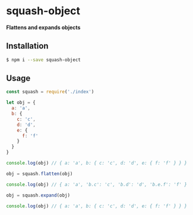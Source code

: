 # squash-object

**Flattens and expands objects**

## Installation

```bash
$ npm i --save squash-object
```

## Usage

```js
const squash = require('./index')

let obj = {
  a: 'a',
  b: {
    c: 'c',
    d: 'd',
    e: {
      f: 'f'
    }
  }
}

console.log(obj) // { a: 'a', b: { c: 'c', d: 'd', e: { f: 'f' } } }

obj = squash.flatten(obj)

console.log(obj) // { a: 'a', 'b.c': 'c', 'b.d': 'd', 'b.e.f': 'f' }

obj = squash.expand(obj)

console.log(obj) // { a: 'a', b: { c: 'c', d: 'd', e: { f: 'f' } } }
```
